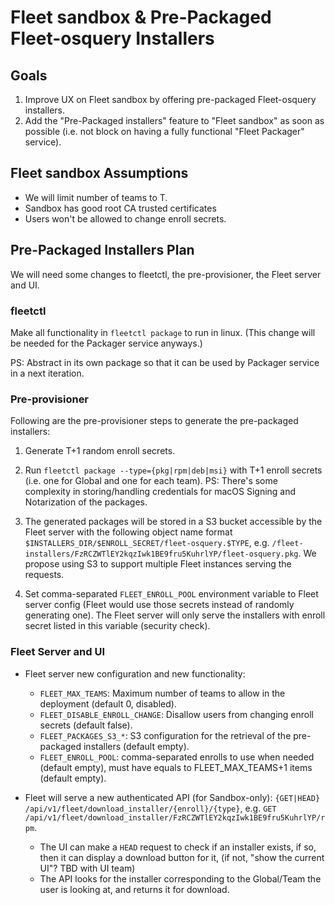 # Fleet sandbox & Pre-Packaged Fleet-osquery Installers

## Goals

1. Improve UX on Fleet sandbox by offering pre-packaged Fleet-osquery installers.
2. Add the "Pre-Packaged installers" feature to "Fleet sandbox" as soon as possible (i.e. not block on having a fully functional "Fleet Packager" service).

## Fleet sandbox Assumptions

- We will limit number of teams to T.
- Sandbox has good root CA trusted certificates
- Users won't be allowed to change enroll secrets.

## Pre-Packaged Installers Plan

We will need some changes to fleetctl, the pre-provisioner, the Fleet server and UI.

### fleetctl

Make all functionality in `fleetctl package` to run in linux. (This change will be needed for the Packager service anyways.)

PS: Abstract in its own package so that it can be used by Packager service in a next iteration.

### Pre-provisioner

Following are the pre-provisioner steps to generate the pre-packaged installers:

1. Generate T+1 random enroll secrets.
	
2. Run `fleetctl package --type={pkg|rpm|deb|msi}` with T+1 enroll secrets (i.e. one for Global and one for each team).
PS: There's some complexity in storing/handling credentials for macOS Signing and Notarization of the packages.

3. The generated packages will be stored in a S3 bucket accessible by the Fleet server with the following object name format
`$INSTALLERS_DIR/$ENROLL_SECRET/fleet-osquery.$TYPE`, e.g. `/fleet-installers/FzRCZWTlEY2kqzIwk1BE9fru5KuhrlYP/fleet-osquery.pkg`.
We propose using S3 to support multiple Fleet instances serving the requests.

4. Set comma-separated `FLEET_ENROLL_POOL` environment variable to Fleet server config (Fleet would use those secrets instead of randomly generating one).
The Fleet server will only serve the installers with enroll secret listed in this variable (security check).

### Fleet Server and UI

- Fleet server new configuration and new functionality:
	- `FLEET_MAX_TEAMS`: Maximum number of teams to allow in the deployment (default 0, disabled).
	- `FLEET_DISABLE_ENROLL_CHANGE`: Disallow users from changing enroll secrets (default false).
	- `FLEET_PACKAGES_S3_*`: S3 configuration for the retrieval of the pre-packaged installers (default empty).
	- `FLEET_ENROLL_POOL`: comma-separated enrolls to use when needed (default empty), must have equals to FLEET_MAX_TEAMS+1 items (default empty).

- Fleet will serve a new authenticated API (for Sandbox-only): `{GET|HEAD} /api/v1/fleet/download_installer/{enroll}/{type}`, e.g. `GET /api/v1/fleet/download_installer/FzRCZWTlEY2kqzIwk1BE9fru5KuhrlYP/rpm`.
    - The UI can make a `HEAD` request to check if an installer exists, if so, then it can display a download button for it, (if not, "show the current UI"? TBD with UI team)
    - The API looks for the installer corresponding to the Global/Team the user is looking at, and returns it for download.
